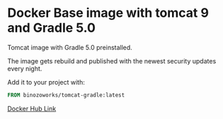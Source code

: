 # Docker Base image with tomcat 9 and Gradle 5.0

Tomcat image with Gradle 5.0 preinstalled.

The image gets rebuild and published with the newest security updates every night.

Add it to your project with:

```Dockerfile
FROM binozoworks/tomcat-gradle:latest
```

[Docker Hub Link](https://hub.docker.com/r/binozoworks/tomcat-gradle)
